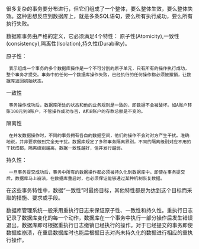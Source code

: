 很多复杂的事务要分布进行，但它们组成了一个整体，要么整体生效，要么整体失效。这种思想反应到数据库上，就是多条SQL语句，要么所有执行成功，要么所有执行失败。

数据库事务由严格的定义，它必须满足4个特性：
原子性(Atomicity),一致性(consistency),隔离性(Isolation),持久性(Durability)。

原子性：

     表示组成一个事务的多个数据库操作是一个不可分割的原子单元，只有所有的操作执行成功，整个事务才提交。事务中的任何一个数据库操作失败，已经执行的任何操作都必须被撤销，让数据库返回初始状态。

一致性

     事务操作成功后，数据库所处的状态和他的业务规则是一致的，即数据不会被破坏。如A账户转账100元到B账户，不管操作成功与否，A和B账户的存款总额是不变的。

隔离性

     在并发数据操作时，不同的事务拥有各自的数据空间，他们的操作不会对对方产生干扰。准确地说，并非要求做到完全无干扰。数据库规定了多种事务隔离界别，不同的隔离级别对应不用的干扰成都，隔离级别越高，数据一致性越好，但并发行越弱。

持久性：

     一旦事务提交成功后，事务中所有的数据操作都必须被持久化到数据库中。即使在事务提交后，数据库马上崩溃，在数据库重启时，也必须保证能够通过某种机制恢复数据。

在这些事务特性中，数据“一致性”时最终目标，其他特性都是为达到这个目标而采取的措施、要求或手段。

数据库管理系统一般采用重执行日志来保证原子性、一致性和持久性。重执行日志记录了数据库变化的每一个动作，数据库在一个事务中执行一部分操作后发生错误退出，数据库即可根据重执行日志撤销已经执行的操作。对于已经提交的事务即使数据库崩溃，在重启数据库时也能后根据日志对尚未持久化的数据进行相应的重执行操作。
